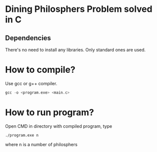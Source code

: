 # Dining Philosphers Problem solved in C
## Dependencies
There's no need to install any libraries. Only standard ones are used.

# How to compile?
Use gcc or g++ compiler.
```C
gcc -o <program.exe> <main.c>
```
# How to run program?
Open CMD in directory with compiled program, type
```
./program.exe n
```
where n is a number of philosphers
